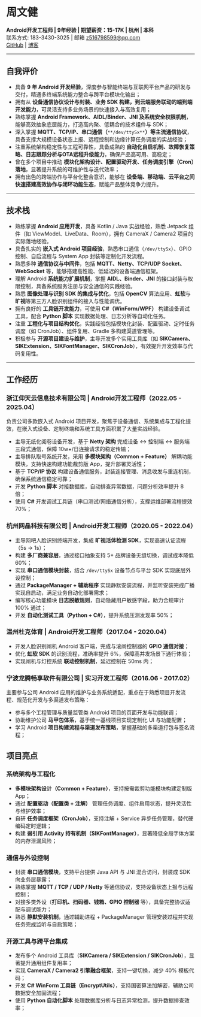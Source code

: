 # 周文健  

**Android开发工程师 | 9年经验 | 期望薪资：15-17K | 杭州 | 本科**  
联系方式: 183-3430-3025 | 邮箱 z516798599@qq.com  
[GitHub](https://github.com/username) | [博客](https://blog.silvericekey.top)  

---

## 自我评价

- 具备 **9 年 Android 开发经验**，深度参与智能终端与互联网平台产品的研发与交付，精通多终端系统能力整合与跨平台模块化输出；
- 拥有从 **设备通信协议设计与封装、业务 SDK 构建，到云端服务联动的端到端开发能力**，可灵活支持多业务场景的快速接入与高效复用；
- 熟练掌握 **Android Framework、AIDL/Binder、JNI 及系统安全权限机制**，能够高效抽象底层能力，打造高内聚、低耦合的技术组件与 SDK；
- 深入掌握 **MQTT、TCP/IP、串口通信（**`**/dev/ttySx**`**）等主流通信协议**，具备支撑大规模设备状态上报、远程控制和边缘计算任务调度的实战经验；
- 注重系统架构稳定性与工程可靠性，具备成熟的 **自动化自启机制、故障恢复策略、日志跟踪分析与OTA远程升级能力**，确保产品高可用、高稳定；
- 曾在多个项目中推动 **模块化架构设计、配置驱动开发、任务调度引擎（Cron）落地**，显著提升系统的可维护性与迭代效率；
- 拥有出色的跨端协作与平台化整合意识，能够在 **设备端、移动端、云平台之间快速搭建高效协作与闭环功能生态**，赋能产品整体竞争力提升。

---

## 技术栈

- 熟练掌握 **Android 应用开发**，具备 Kotlin / Java 实战经验，熟悉 Jetpack 组件（如 ViewModel、LiveData、Room），拥有 CameraX / Camera2 项目的实际落地经验。
- 具备扎实的 **嵌入式 Android 项目经验**，熟悉串口通信（`/dev/ttySx`）、GPIO 控制、自启流程与 System App 封装等定制化开发流程。
- 熟悉多种 **通信协议与中间件**，包括 **MQTT、Netty、TCP/UDP Socket、WebSocket** 等，能够搭建高性能、低延迟的设备端通信框架。
- 理解 Android **系统能力扩展机制**，掌握 **AIDL、Binder、JNI** 的接口封装与权限控制，具备系统服务注册与安全通信的实践经验。
- 熟悉 **图像处理与识别 SDK 的集成与优化**，包括 **OpenCV** 算法应用、**虹软**与**旷视**等第三方人脸识别组件的接入与性能调优。
- 拥有良好的 **工具链开发能力**，可使用 **C#（WinForm/WPF）** 构建设备调试工具，配合 **Python 脚本** 实现数据处理、日志分析等自动化任务。
- 注重 **工程化与项目结构优化**，实践经验包括模块化封装、配置驱动、定时任务调度（如 CronJob）、组件复用、Gradle 多构建渠道管理等。
- 积极参与 **开源项目建设与维护**，主导开发多个实用工具库（如 **SIKCamera、SIKExtension、SIKFontManager、SIKCronJob**），有效提升开发效率与代码复用性。

---

## 工作经历

### 浙江仰天云信息技术有限公司 | Android开发工程师（2022.05 - 2025.04）

负责公司多款嵌入式 Android 项目开发，聚焦于设备通信、系统集成与工程化提效，在嵌入式设备、定制终端和系统工具方面积累了大量实战经验。

- 主导无纸化阅卷设备开发，基于 **Netty 架构** 完成设备 <-> 控制端 <-> 服务端 三段式通信，保障 10w+/日连接请求的稳定传输；
- 主导排队取号系统开发，采用 **多模块架构（Common + Feature）** 解耦功能模块，支持快速构建功能裁剪版 App，提升部署灵活性；
- 基于 **TCP/IP 协议** 构建设备通信服务，封装连接管理、消息收发与重连机制，确保系统通信稳定可靠；
- 开发 **Python 脚本** 对接数据库，自动排查异常数据，问题分析效率提升 8 倍；
- 使用 **C#** 开发调试工具链（串口测试/网络通信分析），支撑运维部署流程提效 70%；

### 杭州网晶科技有限公司 | Android开发工程师（2020.05 - 2022.04）

- 主导网吧人脸识别终端开发，集成 **旷视活体检测 SDK**，实现高速认证流程（5s → 1s）；
- 构建 **多厂商兼容层**，通过接口抽象支持 5+ 品牌设备无缝切换，调试成本降低 60%；
- 实现 **串口通信模块封装**，结合 `/dev/ttySx` 设备节点与平台 SDK 实现底层外设控制；
- 通过 **PackageManager + 辅助程序** 实现静默安装流程，并监听安装完成广播实现自启动，满足业务自动化部署需求；
- 编写核心功能模块 **日志脱敏规则**，自动隐藏用户敏感字段，助力合规审计 100% 通过；
- 开发 **自动化测试工具（Python + C#）**，提升系统压测发现率 50%；

### 温州杜克体育 | Android开发工程师（2017.04 - 2020.04）

- 开发人脸识别闸机 Android 客户端，完成与滚闸控制器的 **GPIO 通信对接**；
- 优化 **虹软 SDK** 的识别流程，准确率提升 6%，保障高并发场景下通行体验；
- 实现闸机与灯控系统 **联动控制机制**，延迟控制在 50ms 内；

### 宁波龙腾畅享软件有限公司 | 实习开发工程师（2016.06 - 2017.02）

主要参与公司 Android 应用的维护与业务系统适配，重点在于熟悉项目开发流程、规范化开发与多渠道发布策略：

- 参与多个工程管理与质量监管类 Android 项目的页面开发与功能联调；
- 协助维护公司 **马甲包体系**，基于统一基线项目实现定制化 UI 与功能配置；
- 学习 Android **项目构建流程与渠道发布策略**，掌握基础的多渠道打包与签名流程；

## 项目亮点

### 系统架构与工程化

- **多模块架构设计（Common + Feature）**，支持按需裁剪功能模块构建定制版 App；
- 通过 **配置驱动（配置类 + 注解）** 管理任务调度、组件启用状态，提升灵活性与维护效率；
- 自研 **任务调度框架（CronJob）**，支持注解 + Service 异步任务管理，替代硬编码定时逻辑；
- 构建 **弱引用 Activity 持有机制（SIKFontManager）**，显著降低全局字体方案的内存泄漏风险；

### 通信与外设控制

- 封装 **串口通信模块**，支持平台提供 Java API 与 JNI 混合访问，封装成 SDK 向业务层暴露；
- 熟练掌握 **MQTT / TCP / UDP / Netty** 等通信协议，支持设备状态上报与远程控制；
- 对接多类外设（**打印机、扫码器、钱箱、GPIO 控制器** 等），具备完整协议适配与调试能力；
- 熟悉 **静默安装机制**，通过辅助进程 + PackageManager 管理安装过程并实现任务完成监听与自启策略；

### 开源工具与跨平台集成

- 发布多个 Android 工具库（**SIKCamera / SIKExtension / SIKCronJob**），显著提升通用组件复用率；
- 实现 **CameraX / Camera2 引擎融合框架**，支持一键切换，减少 40% 模板代码；
- 开发 **C# WinForm 工具链（EncryptUtils）**，支持国密算法加解密，辅助公司数据安全加固流程；
- 使用 **Python 自动化脚本** 处理数据库分析与日志异常检测，提升数据排查效率；
